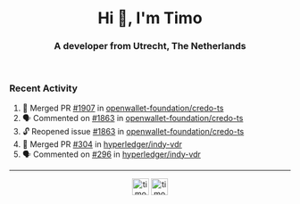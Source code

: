 <h1 align="center">Hi 👋, I'm Timo</h1>
<h3 align="center">A developer from Utrecht, The Netherlands</h3>
<br/>
<!-- https://github.com/rahuldkjain/github-profile-readme-generator --!>

<!--  <p align="left"><img src="https://github-readme-stats.vercel.app/api?username=timoglastra&show_icons=true&count_private=true&" alt="timoglastra" /></p> --!>

<!--
Github language stats
<p align="left"><img src="https://github-readme-stats.vercel.app/api/top-langs/?username=timoglastra&layout=compact" alt="timoglastra" /><p>
-->

<!-- Codestats language stats -->
<!-- <p align="left"><img src="https://codestats-readme.vercel.app/api/top-langs/?username=timoglastra&layout=compact&language_count=12" alt="timoglastra" /><p>    --!>
  
<h3>Recent Activity</h3>

<!--START_SECTION:activity-->
1. 🎉 Merged PR [#1907](https://github.com/openwallet-foundation/credo-ts/pull/1907) in [openwallet-foundation/credo-ts](https://github.com/openwallet-foundation/credo-ts)
2. 🗣 Commented on [#1863](https://github.com/openwallet-foundation/credo-ts/issues/1863#issuecomment-2175468362) in [openwallet-foundation/credo-ts](https://github.com/openwallet-foundation/credo-ts)
3. 🔓 Reopened issue [#1863](https://github.com/openwallet-foundation/credo-ts/issues/1863) in [openwallet-foundation/credo-ts](https://github.com/openwallet-foundation/credo-ts)
4. 🎉 Merged PR [#304](https://github.com/hyperledger/indy-vdr/pull/304) in [hyperledger/indy-vdr](https://github.com/hyperledger/indy-vdr)
5. 🗣 Commented on [#296](https://github.com/hyperledger/indy-vdr/pull/296#issuecomment-2173890900) in [hyperledger/indy-vdr](https://github.com/hyperledger/indy-vdr)
<!--END_SECTION:activity-->

---

<p align="center">
<a href="https://twitter.com/timoglastra" target="blank"><img align="center" src="https://cdn.jsdelivr.net/npm/simple-icons@3.0.1/icons/twitter.svg" alt="timoglastra" height="30" width="30" /></a>
<a href="https://linkedin.com/in/timoglastra" target="blank"><img align="center" src="https://cdn.jsdelivr.net/npm/simple-icons@3.0.1/icons/linkedin.svg" alt="timoglastra" height="30" width="30" /></a>
</p>



